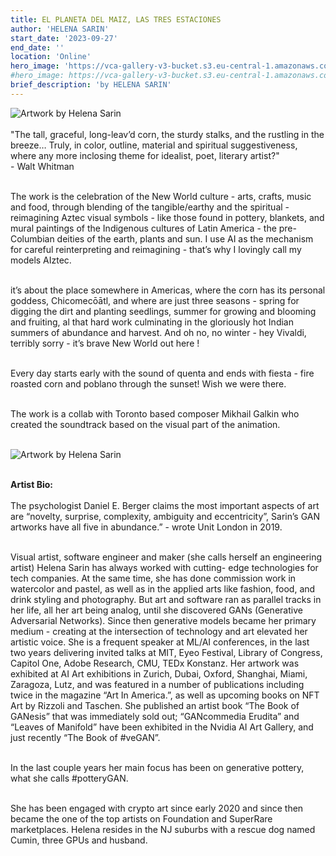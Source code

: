 ```yaml
---
title: EL PLANETA DEL MAIZ, LAS TRES ESTACIONES
author: 'HELENA SARIN'
start_date: '2023-09-27'
end_date: ''
location: 'Online'
hero_image: 'https://vca-gallery-v3-bucket.s3.eu-central-1.amazonaws.com/token_covers/hot-tamales.jpg'
#hero_image: https://vca-gallery-v3-bucket.s3.eu-central-1.amazonaws.com/token_covers/Artboard+1+1.png
brief_description: 'by HELENA SARIN'
---
```


<!-- <img class="mx-auto" src="" width="" alt="" title="">
<p style="text-align:center;">
 <br /><br />
</p> -->
<img class="mx-auto" src="https://vca-gallery-v3-bucket.s3.eu-central-1.amazonaws.com/token_covers/possessed.jpg" width="" alt="Artwork by Helena Sarin" title="Terra Ardente">
<br /><br />
"The tall, graceful, long-leav’d corn, the sturdy stalks, and the rustling in the breeze… Truly, in color, outline, material and spiritual suggestiveness, where any more inclosing theme for idealist, poet, literary artist?"<br />
 - Walt Whitman<br /><br />

The work is the celebration of the New World culture - arts, crafts, music and food, through blending of the tangible/earthy and the spiritual - reimagining Aztec visual symbols - like those found in pottery, blankets, and mural paintings of the Indigenous cultures of Latin America - the pre-Columbian deities of the earth, plants and sun. I use AI as the mechanism for careful reinterpreting and reimagining - that’s why I lovingly call my models AIztec.<br /><br />

it’s about the place somewhere in Americas, where the corn has its personal goddess, Chicomecōātl, and where are just three seasons - spring for digging the dirt and planting seedlings, summer for growing and blooming and fruiting, al that hard work culminating in the gloriously hot Indian summers of abundance and harvest. And oh no, no winter - hey Vivaldi, terribly sorry - it’s brave New World out here !<br /><br />

Every day starts early with the sound of quenta and ends with fiesta - fire roasted corn and poblano through the sunset!
Wish we were there.<br /><br />

The work is a collab with Toronto based composer Mikhail Galkin who created the soundtrack based on the visual part of the animation.<br /><br />

<img class="mx-auto" src="https://vca-gallery-v3-bucket.s3.eu-central-1.amazonaws.com/token_covers/terra-ardente.jpg" width="" alt="Artwork by Helena Sarin" title="Terra Ardente">
<!-- p style="text-align:center;">
 Emi Kusano, Pixelated Perception 015, 2023.<br /><br />
</p> -->
<br /><br />

**Artist Bio:** <br /><br />
The psychologist Daniel E. Berger claims the most important aspects of art are “novelty, surprise, complexity, ambiguity and eccentricity”, Sarin’s GAN artworks have all five in abundance.” - wrote Unit London in 2019.<br /><br />

Visual artist, software engineer and maker (she calls herself an engineering artist) Helena Sarin has always worked with cutting- edge technologies for tech companies. At the same time, she has done commission work in watercolor and pastel, as well as in the applied arts like fashion, food, and drink styling and photography. But art and software ran as parallel tracks in her life, all her art being analog, until she discovered GANs (Generative Adversarial Networks). Since then generative models became her primary medium - creating at the intersection of technology and art elevated her artistic voice. She is a frequent speaker at ML/AI conferences, in the last two years delivering invited talks at MIT, Eyeo Festival, Library of Congress, Capitol One, Adobe Research, CMU, TEDx Konstanz. Her artwork was exhibited at AI Art exhibitions in Zurich, Dubai, Oxford, Shanghai, Miami, Zaragoza, Lutz, and was featured in a number of publications including twice in the magazine “Art In America.”, as well as upcoming books on NFT Art by Rizzoli and Taschen. She published an artist book “The Book of GANesis” that was immediately sold out; “GANcommedia Erudita” and “Leaves of Manifold” have been exhibited in the Nvidia AI Art Gallery, and just recently “The Book of #veGAN”.<br /><br />

In the last couple years her main focus has been on generative pottery, what she calls #potteryGAN.<br /><br />

She has been engaged with crypto art since early 2020 and since then became the one of the top artists on Foundation and SuperRare marketplaces. Helena resides in the NJ suburbs with a rescue dog named Cumin, three GPUs and husband.
<br /><br />
